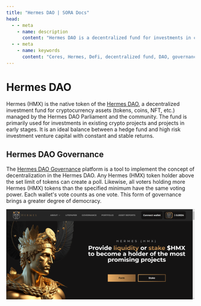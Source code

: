 ```yaml
---
title: "Hermes DAO | SORA Docs"
head:
  - - meta
    - name: description
      content: "Hermes DAO is a decentralized fund for investments in cryptocurrency assets."
  - - meta
    - name: keywords
      content: "Ceres, Hermes, DeFi, decentralized fund, DAO, governance, Polkaswap, SORA network"
---
```


# Hermes DAO

Hermes (HMX) is the native token of the [Hermes DAO](https://hermes-dao.io/), a decentralized investment fund for cryptocurrency assets (tokens, coins, NFT, etc.)
managed by the Hermes DAO Parliament and the community.
The fund is primarily used for investments in existing crypto projects and projects in early stages.
It is an ideal balance between a hedge fund and high risk investment venture capital with constant and stable returns.

## Hermes DAO Governance

The [Hermes DAO Governance](https://hermes-dao.io/governance) platform is a tool to implement the concept of decentralization in the Hermes DAO.
Any Hermes (HMX) token holder above the set limit of tokens can create a poll. Likewise, all voters holding more Hermes (HMX) tokens than the specified minimum have the same voting power. Each wallet's vote counts as one vote. This form of governance brings a greater degree of democracy.

![](../.gitbook/assets/hermes-dao.png)
